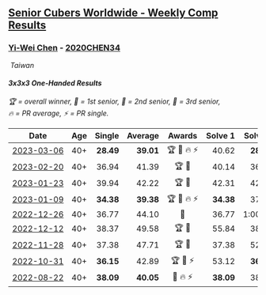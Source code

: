 <style>table {white-space: nowrap;}</style>
<link rel="stylesheet" type="text/css" href="/scw-comp/css/flags.css" />

## [Senior Cubers Worldwide - Weekly Comp Results](/scw-comp/results/)
### [Yi-Wei Chen](README.md) - [2020CHEN34](https://www.worldcubeassociation.org/persons/2020CHEN34?event=333oh)

<i class="flag flag-TW" />&nbsp;Taiwan

#### 3x3x3 One-Handed Results

<span style="white-space: nowrap;">🏆 = overall winner</span>, <span style="white-space: nowrap;">🥇 = 1st senior</span>, <span style="white-space: nowrap;">🥈 = 2nd senior</span>, <span style="white-space: nowrap;">🥉 = 3rd senior</span>, <span style="white-space: nowrap;">🔥 = PR average</span>, <span style="white-space: nowrap;">⚡ = PR single</span>.

| Date | Age | Single | Average | Awards | Solve 1 | Solve 2 | Solve 3 | Solve 4 | Solve 5 | Video |
| :--: | :--: | --: | --: | :--: | --: | --: | --: | --: | --: | :-- |
| [2023-03-06](../../results/2023-03-06/333oh.md) | 40+ | **28.49** | **39.01** | 🏆 🥇 🔥 ⚡ | 40.62 | **28.49** | 57.18 | 31.92 | 44.50 | [Desktop](https://www.facebook.com/events/229553919432988/permalink/236693698719010) / [Mobile](https://m.facebook.com/events/229553919432988?view=permalink&id=236693698719010) |
| [2023-02-20](../../results/2023-02-20/333oh.md) | 40+ | 36.94 | 41.39 | 🏆 🥇 | 40.14 | 36.94 | 43.29 | 45.92 | 40.73 | [Desktop](https://www.facebook.com/events/569225115154363/permalink/570882224988652) / [Mobile](https://m.facebook.com/events/569225115154363?view=permalink&id=570882224988652) |
| [2023-01-23](../../results/2023-01-23/333oh.md) | 40+ | 39.94 | 42.22 | 🏆 🥇 | 42.31 | 42.85 | 41.51 | 46.40 | 39.94 | [Desktop](https://www.facebook.com/events/492735749600024/permalink/498513339022265) / [Mobile](https://m.facebook.com/events/492735749600024?view=permalink&id=498513339022265) |
| [2023-01-09](../../results/2023-01-09/333oh.md) | 40+ | **34.38** | **39.38** | 🏆 🥇 🔥 ⚡ | **34.38** | 37.22 | 37.58 | 43.33 | 54.83 | [Desktop](https://www.facebook.com/events/4054783058080417/permalink/4064915270400529) / [Mobile](https://m.facebook.com/events/4054783058080417?view=permalink&id=4064915270400529) |
| [2022-12-26](../../results/2022-12-26/333oh.md) | 40+ | 36.77 | 44.10 | 🥇 | 36.77 | 1:00.13 | 54.77 | 38.06 | 39.48 | [Desktop](https://www.facebook.com/events/563573978559176/permalink/568904041359503) / [Mobile](https://m.facebook.com/events/563573978559176?view=permalink&id=568904041359503) |
| [2022-12-12](../../results/2022-12-12/333oh.md) | 40+ | 38.37 | 49.58 | 🏆 🥇 | 55.84 | 38.37 | 49.10 | 1:26.11 | 43.81 | [Desktop](https://www.facebook.com/events/1263750814207978/permalink/1268753770374349) / [Mobile](https://m.facebook.com/events/1263750814207978?view=permalink&id=1268753770374349) |
| [2022-11-28](../../results/2022-11-28/333oh.md) | 40+ | 37.38 | 47.71 | 🏆 🥇 | 37.38 | 52.03 | 47.06 | 44.03 | 58.98 | [Desktop](https://www.facebook.com/events/1541409726309933/permalink/1550307698753469) / [Mobile](https://m.facebook.com/events/1541409726309933?view=permalink&id=1550307698753469) |
| [2022-10-31](../../results/2022-10-31/333oh.md) | 40+ | **36.15** | 42.89 | 🏆 🥇 ⚡ | 53.12 | **36.15** | 36.98 | 38.58 | 1:01.48 | [Desktop](https://www.facebook.com/events/536496438309051/permalink/539681337990561) / [Mobile](https://m.facebook.com/events/536496438309051?view=permalink&id=539681337990561) |
| [2022-08-22](../../results/2022-08-22/333oh.md) | 40+ | **38.09** | **40.05** | 🥇 🔥 ⚡ | **38.09** | 38.86 | 54.34 | 41.46 | 39.84 | [Desktop](https://www.facebook.com/events/1050714292295463/permalink/1057518304948395) / [Mobile](https://m.facebook.com/events/1050714292295463?view=permalink&id=1057518304948395) |


<!-- Global site tag (gtag.js) - Google Analytics -->
<script async src="https://www.googletagmanager.com/gtag/js?id=UA-86348435-3"></script>
<script>window.dataLayer = window.dataLayer || []; function gtag() {dataLayer.push(arguments);} gtag('js', new Date()); gtag('config', 'UA-86348435-3');</script>
